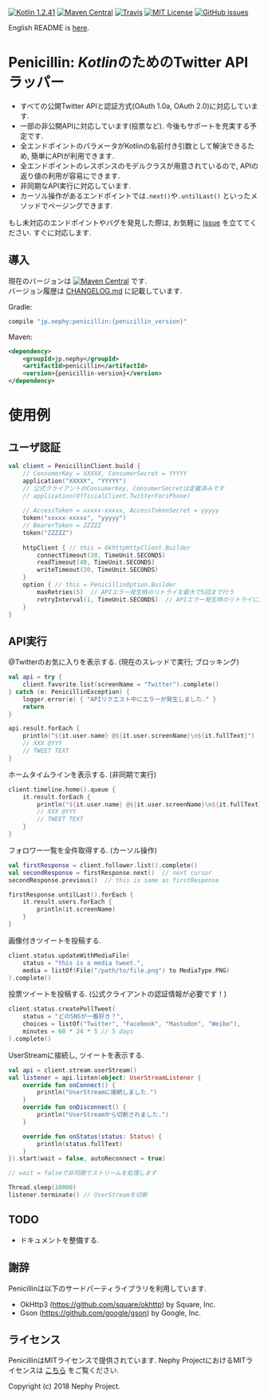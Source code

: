 [![Kotlin 1.2.41](https://img.shields.io/badge/Kotlin-1.2.40-blue.svg)](http://kotlinlang.org)
[![Maven Central](https://img.shields.io/maven-central/v/jp.nephy/penicillin.svg)](https://search.maven.org/#search%7Cga%7C1%7Cg%3A%22jp.nephy%22)
[![Travis](https://img.shields.io/travis/NephyProject/Penicillin.svg)](https://travis-ci.org/NephyProject/Penicillin/builds)
[![MIT License](https://img.shields.io/github/license/NephyProject/Penicillin.svg)](https://github.com/NephyProject/Penicillin/blob/master/LICENSE)
[![GitHub issues](https://img.shields.io/github/issues/NephyProject/Penicillin.svg)](https://github.com/NephyProject/Penicillin/issues)

English README is [here](https://github.com/NephyProject/Penicillin/blob/master/README_EN.md).  


Penicillin: *Kotlin*のためのTwitter API ラッパー
===========================

- すべての公開Twitter APIと認証方式(OAuth 1.0a, OAuth 2.0)に対応しています.
- 一部の非公開APIに対応しています(投票など). 今後もサポートを充実する予定です.
- 全エンドポイントのパラメータがKotlinの名前付き引数として解決できるため, 簡単にAPIが利用できます.
- 全エンドポイントのレスポンスのモデルクラスが用意されているので, APIの返り値の利用が容易にできます.
- 非同期なAPI実行に対応しています.
- カーソル操作があるエンドポイントでは`.next()`や`.untilLast()` といったメソッドでページングできます.

もし未対応のエンドポイントやバグを発見した際は, お気軽に [Issue](https://github.com/NephyProject/Penicillin/issues) を立ててください. すぐに対応します.

導入
-------
現在のバージョンは [![Maven Central](https://img.shields.io/maven-central/v/jp.nephy/penicillin.svg)](https://search.maven.org/#search%7Cga%7C1%7Cg%3A%22jp.nephy%22) です.  
バージョン履歴は [CHANGELOG.md](https://github.com/NephyProject/Penicillin/blob/master/CHANGELOG.md) に記載しています.

Gradle:
```groovy
compile "jp.nephy:penicillin:{penicillin_version}"
```

Maven:
```xml
<dependency>
    <groupId>jp.nephy</groupId>
    <artifactId>penicillin</artifactId>
    <version>{penicillin-version}</version>
</dependency>
```

使用例
=====

ユーザ認証
-------------
```kotlin
val client = PenicillinClient.build {
    // ConsumerKey = XXXXX, ConsumerSecret = YYYYY
    application("XXXXX", "YYYYY")
    // 公式クライアントのConsumerKey, ConsumerSecretは定義済みです
    // application(OfficialClient.TwitterForiPhone)
    
    // AccessToken = xxxxx-xxxxx, AccessTokenSecret = yyyyy
    token("xxxxx-xxxxx", "yyyyy")
    // BearerToken = ZZZZZ
    token("ZZZZZ")
    
    httpClient { // this = OkhttpHttpClient.Builder
        connectTimeout(20, TimeUnit.SECONDS)
        readTimeout(40, TimeUnit.SECONDS)
        writeTimeout(20, TimeUnit.SECONDS)
    }
    option { // this = PenicillinOption.Builder
        maxRetries(5)  // APIエラー発生時のリトライを最大で5回まで行う
        retryInterval(1, TimeUnit.SECONDS)  // APIエラー発生時のリトライに1秒間隔をあける
    }
}
```

API実行
-------------
@Twitterのお気に入りを表示する. (現在のスレッドで実行; ブロッキング)
```kotlin
val api = try {
    client.favorite.list(screenName = "Twitter").complete()
} catch (e: PenicillinException) {
    logger.error(e) { "APIリクエスト中にエラーが発生しました." }
    return
}

api.result.forEach {
    println("${it.user.name} @${it.user.screenName}\n${it.fullText}")
    // XXX @YYY
    // TWEET TEXT
}
```


ホームタイムラインを表示する. (非同期で実行)
```kotlin
client.timeline.home().queue {
    it.result.forEach {
        println("${it.user.name} @${it.user.screenName}\n${it.fullText}")
        // XXX @YYY
        // TWEET TEXT
    }
}
```


フォロワー一覧を全件取得する. (カーソル操作)
```kotlin
val firstResponse = client.follower.list().complete()
val secondResponse = firstResponse.next()  // next cursor
secondResponse.previous()  // this is same as firstResponse

firstResponse.untilLast().forEach {
    it.result.users.forEach {
        println(it.screenName)
    }
}
```


画像付きツイートを投稿する.
```kotlin
client.status.updateWithMediaFile(
    status = "this is a media tweet.",
    media = listOf(File("/path/to/file.png") to MediaType.PNG)
).complete()
```


投票ツイートを投稿する. (公式クライアントの認証情報が必要です！)
```kotlin
client.status.createPollTweet(
    status = "どのSNSが一番好き？",
    choices = listOf("Twitter", "Facebook", "Mastodon", "Weibo"),
    minutes = 60 * 24 * 5 // 5 days
).complete()
```


UserStreamに接続し, ツイートを表示する.
```kotlin
val api = client.stream.userStream()
val listener = api.listen(object: UserStreamListener {
    override fun onConnect() {
        println("UserStreamに接続しました.")
    }
    override fun onDisconnect() {
        println("UserStreamから切断されました.")
    }

    override fun onStatus(status: Status) {
        println(status.fullText)
    }
}).start(wait = false, autoReconnect = true)

// wait = falseで非同期でストリームを処理します

Thread.sleep(10000)
listener.terminate() // UserStreamを切断
```


TODO
-------
- ドキュメントを整備する.


謝辞
---------
Penicillinは以下のサードパーティライブラリを利用しています.
- OkHttp3 (https://github.com/square/okhttp) by Square, Inc.
- Gson (https://github.com/google/gson) by Google, Inc.


ライセンス
---------
PenicillinはMITライセンスで提供されています. Nephy ProjectにおけるMITライセンスは [こちら](https://nephy.jp/license/mit) をご覧ください.

Copyright (c) 2018 Nephy Project.
